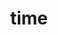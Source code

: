 ---
title: "time"
layout: cache
categories: [package, develop]
meta: {"compilers": ["gcc@11.4.0", "gcc@12.4.0", "intel-oneapi-compilers@2024.1.0", "intel-oneapi-compilers@2025.1.0"], "num_specs": 24, "num_specs_by_stack": {"aws-pcluster-neoverse_v1": 5, "aws-pcluster-x86_64_v4": 10, "e4s": 3, "e4s-oneapi": 6, "root": 24}, "oss": ["amzn2", "ubuntu22.04"], "platforms": ["linux"], "stacks": ["aws-pcluster-neoverse_v1", "aws-pcluster-x86_64_v4", "e4s", "e4s-oneapi", "root"], "targets": ["neoverse_v1", "x86_64_v3", "x86_64_v4"], "versions": ["1.9"]}
spec_details: [{"compiler": "gcc@12.4.0", "hash": "45wst4pv2j6ihv4ds442gb2ibiexdnw4", "os": "amzn2", "platform": "linux", "size": "-", "stacks": ["aws-pcluster-neoverse_v1", "root"], "target": "neoverse_v1", "variants": ["build_system=autotools"], "versions": ["1.9"]}, {"compiler": "intel-oneapi-compilers@2024.1.0", "hash": "74mcjo7uivg3q6ntjytjeywem7534wuk", "os": "amzn2", "platform": "linux", "size": "-", "stacks": ["aws-pcluster-x86_64_v4", "root"], "target": "x86_64_v4", "variants": ["build_system=autotools"], "versions": ["1.9"]}, {"compiler": "intel-oneapi-compilers@2025.1.0", "hash": "asr2ucwmgoxgvocyyykj5mfkealhbs5w", "os": "ubuntu22.04", "platform": "linux", "size": "-", "stacks": ["e4s-oneapi", "root"], "target": "x86_64_v3", "variants": ["build_system=autotools"], "versions": ["1.9"]}, {"compiler": "gcc@12.4.0", "hash": "brzz27b4sftwwsuiohqr4cojjuewpfox", "os": "amzn2", "platform": "linux", "size": "-", "stacks": ["aws-pcluster-neoverse_v1", "root"], "target": "neoverse_v1", "variants": ["build_system=autotools"], "versions": ["1.9"]}, {"compiler": "intel-oneapi-compilers@2024.1.0", "hash": "dyfjyowoblrrauxtab65koj42z7dody5", "os": "amzn2", "platform": "linux", "size": "-", "stacks": ["aws-pcluster-x86_64_v4", "root"], "target": "x86_64_v4", "variants": ["build_system=autotools"], "versions": ["1.9"]}, {"compiler": "intel-oneapi-compilers@2024.1.0", "hash": "e5dujdzwugvfnzigamavctr547ugc5yi", "os": "amzn2", "platform": "linux", "size": "-", "stacks": ["aws-pcluster-x86_64_v4", "root"], "target": "x86_64_v4", "variants": ["build_system=autotools"], "versions": ["1.9"]}, {"compiler": "intel-oneapi-compilers@2025.1.0", "hash": "fqmrftys775lw2zsl6jqcklm6ico2ogr", "os": "ubuntu22.04", "platform": "linux", "size": "-", "stacks": ["e4s-oneapi", "root"], "target": "x86_64_v3", "variants": ["build_system=autotools"], "versions": ["1.9"]}, {"compiler": "intel-oneapi-compilers@2025.1.0", "hash": "h4yczapfh4avflcnmahtppre3cidmozn", "os": "ubuntu22.04", "platform": "linux", "size": "-", "stacks": ["e4s-oneapi", "root"], "target": "x86_64_v3", "variants": ["build_system=autotools"], "versions": ["1.9"]}, {"compiler": "intel-oneapi-compilers@2025.1.0", "hash": "iafnkanora4zc42cj7kclvxbanrjlkhe", "os": "ubuntu22.04", "platform": "linux", "size": "-", "stacks": ["e4s-oneapi", "root"], "target": "x86_64_v3", "variants": ["build_system=autotools"], "versions": ["1.9"]}, {"compiler": "intel-oneapi-compilers@2024.1.0", "hash": "ijgey7maavzr2rdghziqxdagxrmzor5o", "os": "amzn2", "platform": "linux", "size": "-", "stacks": ["aws-pcluster-x86_64_v4", "root"], "target": "x86_64_v4", "variants": ["build_system=autotools"], "versions": ["1.9"]}, {"compiler": "intel-oneapi-compilers@2024.1.0", "hash": "j3b3jp6dlyvublx5uwr2aptomuzbrjm4", "os": "amzn2", "platform": "linux", "size": "-", "stacks": ["aws-pcluster-x86_64_v4", "root"], "target": "x86_64_v4", "variants": ["build_system=autotools"], "versions": ["1.9"]}, {"compiler": "gcc@12.4.0", "hash": "mng6r7antwtcdgzaoc47n7syvmdqdjd5", "os": "amzn2", "platform": "linux", "size": "-", "stacks": ["aws-pcluster-neoverse_v1", "root"], "target": "neoverse_v1", "variants": ["build_system=autotools"], "versions": ["1.9"]}, {"compiler": "intel-oneapi-compilers@2024.1.0", "hash": "mzub222r5yasax2zhdgo452cki7yefvq", "os": "amzn2", "platform": "linux", "size": "-", "stacks": ["aws-pcluster-x86_64_v4", "root"], "target": "x86_64_v4", "variants": ["build_system=autotools"], "versions": ["1.9"]}, {"compiler": "intel-oneapi-compilers@2024.1.0", "hash": "nxoymjnhxsuqwnmxzvq37mntstehhzuu", "os": "amzn2", "platform": "linux", "size": "-", "stacks": ["aws-pcluster-x86_64_v4", "root"], "target": "x86_64_v4", "variants": ["build_system=autotools"], "versions": ["1.9"]}, {"compiler": "gcc@11.4.0", "hash": "o4mcvbyl6whencenbwy4b2fx7d6dsjns", "os": "ubuntu22.04", "platform": "linux", "size": "-", "stacks": ["e4s", "root"], "target": "x86_64_v3", "variants": ["build_system=autotools"], "versions": ["1.9"]}, {"compiler": "intel-oneapi-compilers@2024.1.0", "hash": "phnvm35cr3tqdbxd75w7ynh7tdcjuqzb", "os": "amzn2", "platform": "linux", "size": "-", "stacks": ["aws-pcluster-x86_64_v4", "root"], "target": "x86_64_v4", "variants": ["build_system=autotools"], "versions": ["1.9"]}, {"compiler": "gcc@12.4.0", "hash": "pqua2rxrqcs7nvxgnwvnx7wgtmabkr3z", "os": "amzn2", "platform": "linux", "size": "-", "stacks": ["aws-pcluster-neoverse_v1", "root"], "target": "neoverse_v1", "variants": ["build_system=autotools"], "versions": ["1.9"]}, {"compiler": "gcc@11.4.0", "hash": "q76xwwsj25cfp27egqtt2mjxvu7u6vaw", "os": "ubuntu22.04", "platform": "linux", "size": "-", "stacks": ["e4s", "root"], "target": "x86_64_v3", "variants": ["build_system=autotools"], "versions": ["1.9"]}, {"compiler": "gcc@11.4.0", "hash": "qgwlycsofgbgw7ybqbyf46hdovyvlaf5", "os": "ubuntu22.04", "platform": "linux", "size": "-", "stacks": ["e4s", "root"], "target": "x86_64_v3", "variants": ["build_system=autotools"], "versions": ["1.9"]}, {"compiler": "intel-oneapi-compilers@2024.1.0", "hash": "rdc4j6h667dmo7ubrft6x7pcvnsm5jfv", "os": "amzn2", "platform": "linux", "size": "-", "stacks": ["aws-pcluster-x86_64_v4", "root"], "target": "x86_64_v4", "variants": ["build_system=autotools"], "versions": ["1.9"]}, {"compiler": "intel-oneapi-compilers@2025.1.0", "hash": "saadomy24vo5fezkkf4eosaubcq2vv6e", "os": "ubuntu22.04", "platform": "linux", "size": "-", "stacks": ["e4s-oneapi", "root"], "target": "x86_64_v3", "variants": ["build_system=autotools"], "versions": ["1.9"]}, {"compiler": "intel-oneapi-compilers@2025.1.0", "hash": "tfqm77ujgdiqvaaccywns7qgn4duhma4", "os": "ubuntu22.04", "platform": "linux", "size": "-", "stacks": ["e4s-oneapi", "root"], "target": "x86_64_v3", "variants": ["build_system=autotools"], "versions": ["1.9"]}, {"compiler": "gcc@12.4.0", "hash": "xg7y7q3upe6vmzga7p3nh6qgcqcu2uwf", "os": "amzn2", "platform": "linux", "size": "-", "stacks": ["aws-pcluster-neoverse_v1", "root"], "target": "neoverse_v1", "variants": ["build_system=autotools"], "versions": ["1.9"]}, {"compiler": "intel-oneapi-compilers@2024.1.0", "hash": "xzp3ret4fosiderctvfonwoqrka2ztmh", "os": "amzn2", "platform": "linux", "size": "-", "stacks": ["aws-pcluster-x86_64_v4", "root"], "target": "x86_64_v4", "variants": ["build_system=autotools"], "versions": ["1.9"]}]
---